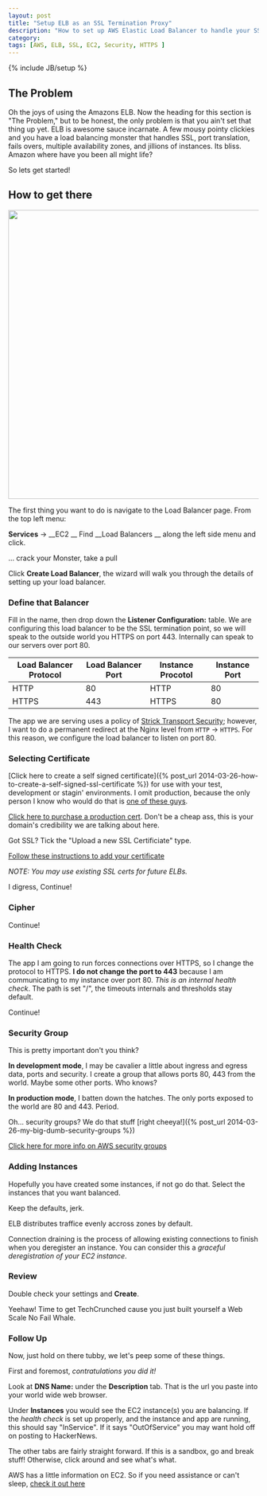 ```yaml
--- 
layout: post
title: "Setup ELB as an SSL Termination Proxy"
description: "How to set up AWS Elastic Load Balancer to handle your SSL needs"
category: 
tags: [AWS, ELB, SSL, EC2, Security, HTTPS ]
---
```

{% include JB/setup %}

## The Problem ##

Oh the joys of using the Amazons ELB.  Now the heading for this section is "The
Problem," but to be honest, the only problem is that you ain't set that thing up
yet.  ELB is awesome sauce incarnate.  A few mousy pointy clickies and you have
a load balancing monster that handles SSL, port translation, fails overs,
multiple availability zones, and jillions of instances.  Its bliss.  Amazon
where have you been all might life?

So lets get started!

## How to get there ##

<img style="width:580px;"
src="https://googledrive.com/host/0Bwnu59DLKpNwLWpSS0ZpUzYtZDQ/EC2%20Management%20Console.png"
/>

The first thing you want to do is navigate to the Load Balancer page.  From the
top left menu:

__Services__ &rarr; __EC2 __ 
Find __Load Balancers __ along the left side menu and click.

... crack your Monster, take a pull

Click __Create Load Balancer__, the wizard will walk you through the details of setting up your load balancer.

### Define that Balancer ###

Fill in the name, then drop down the __Listener Configuration:__ table.
We are configuring this load balancer to be the SSL termination point, so we
will speak to the outside world you HTTPS on port 443.  Internally can speak to
our servers over port 80.

| Load Balancer Protocol | Load Balancer Port | Instance Procotol | Instance Port |
| ------------- | ------------- | ------------- | ------------- |
| HTTP | 80 | HTTP | 80 |
| HTTPS | 443 | HTTPS | 80 |

The app we are serving uses a policy of [Strick Transport Security](http://en.wikipedia.org/wiki/HTTP_Strict_Transport_Security "SSL/TLS Only"); however,
I want to do a permanent redirect at the Nginx level from <code>HTTP</code> &rarr; 
<code>HTTPS</code>.  For this reason, we configure the load balancer to listen
on port 80.

### Selecting Certificate ###

[Click here to create a self signed certificate]({% post_url 2014-03-26-how-to-create-a-self-signed-ssl-certificate %})
 for use with your test, development or stagin' environments. I omit production,
because the only person I know who would do that is
 [one of these guys](http://goo.gl/16JStF).

[Click here to purchase a production
cert](http://www.digicert.com/welcome/ssl-plus-compared.htm "DigitCert
Comparison"). Don't be a cheap ass, this is your
domain's credibility we are talking about here.

Got SSL? Tick the "Upload a new SSL Certificiate" type.

[Follow these instructions to add your certificate](http://docs.aws.amazon.com/ElasticLoadBalancing/latest/DeveloperGuide/US_UpdatingLoadBalancerSSL.html "Amazon's own instructions")

_NOTE: You may use existing SSL certs for future ELBs._

I digress, Continue!

### Cipher ### 

Continue!

### Health Check ### 

The app I am going to run forces connections over HTTPS, so I change the
protocol to HTTPS.  __I do not change the port to 443__ because I am
communicating to my instance over port 80.  _This is an internal health check_.
The path is set "/", the timeouts internals and thresholds stay default.  

Continue!

### Security Group ###

This is pretty important don't you think?  

__In development mode__, I may be cavalier a little about ingress and egress
data, ports and security. I create a group that allows ports 80, 443 from the
world.  Maybe some other ports.  Who knows?  


__In production mode__, I batten down the hatches. The only ports exposed to the
world are 80 and 443. Period.

Oh... security groups? We do that stuff [right cheeya!]({% post_url 2014-03-26-my-big-dumb-security-groups %})

[Click here for more info on AWS security groups](http://docs.aws.amazon.com/AWSEC2/latest/UserGuide/using-network-security.html
"AWS")

### Adding Instances ### 

Hopefully you have created some instances, if not go do that.  Select the
instances that you want balanced.

Keep the defaults, jerk.

ELB distributes traffice evenly accross zones by default.

Connection draining is the process of allowing existing connections to finish
when you deregister an instance. You can consider this a _graceful
deregistration of your EC2 instance_.  

### Review ### 

Double check your settings and __Create__.

Yeehaw! Time to get TechCrunched cause you just built yourself a Web Scale No Fail
Whale.

### Follow Up ###

Now, just hold on there tubby, we let's peep some of these things.

First and foremost, _contratulations you did it!_

Look at __DNS Name:__ under the __Description__ tab. That is the url you paste
into your world wide web browser.

Under __Instances__ you would see the EC2 instance(s) you are balancing.  If the
_health check_ is set up properly, and the instance and app are running, this
should say "InService".  If it says "OutOfService" you may want hold off on
posting to HackerNews.

The other tabs are fairly straight forward.  If this is a sandbox, go and break
stuff! Otherwise, click around and see what's what.

AWS has a little information on EC2. So if you need assistance or can't sleep,
[check it out here](http://aws.amazon.com/documentation/ec2/ "EC2 Dox Jeah!")
